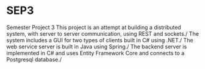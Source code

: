 # SEP3
Semester Project 3
This project is an attempt at building a distributed system, with server to server communication, using REST and sockets./
The system includes a GUI for two types of clients built in C# using .NET./
The web service server is built in Java using Spring./
The backend server is implemented in C# and uses Entity Framework Core and connects to a Postgresql database./
